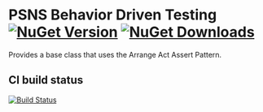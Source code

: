 # PSNS Behavior Driven Testing [![NuGet Version](http://img.shields.io/nuget/v/Psns.Common.Test.BehaviorDrivenDevelopment.svg?style=flat)](https://www.nuget.org/packages/Psns.Common.Test.BehaviorDrivenDevelopment/) [![NuGet Downloads](http://img.shields.io/nuget/dt/Psns.Common.Test.BehaviorDrivenDevelopment.svg?style=flat)](https://www.nuget.org/packages/Psns.Common.Test.BehaviorDrivenDevelopment)

Provides a base class that uses the Arrange Act Assert Pattern.

## CI build status
[![Build Status](https://www.myget.org/BuildSource/Badge/psns-common?identifier=9a7be645-b1f0-4718-bf80-59e105078167)](https://www.myget.org/)